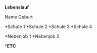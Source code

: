 **Lebenslauf**

Name
Geburt

*Schule 1
*Schule 2
*Schule 3
*Schule 4

*Nebenjob 1
*Nebenjob 2

***ETC**

